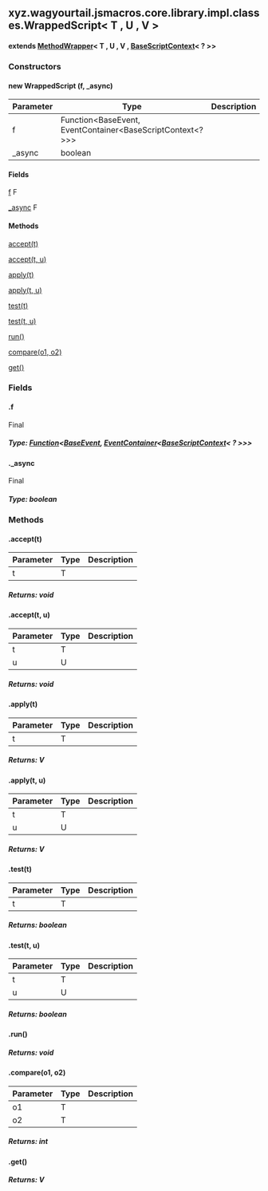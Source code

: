 

xyz.wagyourtail.jsmacros.core.library.impl.classes.WrappedScript< T ,  U ,  V >
-------------------------------------------------------------------------------

#### extends [MethodWrapper](1.9.2/xyz/wagyourtail/jsmacros/core/MethodWrapper.html)< T , U , V , [BaseScriptContext](1.9.2/xyz/wagyourtail/jsmacros/core/language/BaseScriptContext.html)< ? >>

### Constructors

#### new WrappedScript (f, \_async)

| Parameter | Type | Description |
|---|---|---|
| f | Function<BaseEvent, EventContainer<BaseScriptContext<?>>> |  |
| _async | boolean |  |



#### Fields

[f](#f)
F


[\_async](1.9.2/)
F



#### Methods

[accept(t)](#accept-T-)


[accept(t, u)](#accept-T-U-)


[apply(t)](#apply-T-)


[apply(t, u)](#apply-T-U-)


[test(t)](#test-T-)


[test(t, u)](#test-T-U-)


[run()](#run-)


[compare(o1, o2)](#compare-T-T-)


[get()](#get-)



### Fields

#### .f

Final

##### Type: [Function](https://docs.oracle.com/javase/8/docs/api/index.html?java/util/function/Function.html)<[BaseEvent](1.9.2/xyz/wagyourtail/jsmacros/core/event/BaseEvent.html), [EventContainer](1.9.2/xyz/wagyourtail/jsmacros/core/language/EventContainer.html)<[BaseScriptContext](1.9.2/xyz/wagyourtail/jsmacros/core/language/BaseScriptContext.html)< ? >>>



#### .\_async

Final

##### Type: boolean



### Methods

#### .accept(t)

| Parameter | Type | Description |
|---|---|---|
| t | T |  |

##### Returns: void



#### .accept(t, u)

| Parameter | Type | Description |
|---|---|---|
| t | T |  |
| u | U |  |

##### Returns: void



#### .apply(t)

| Parameter | Type | Description |
|---|---|---|
| t | T |  |

##### Returns: V



#### .apply(t, u)

| Parameter | Type | Description |
|---|---|---|
| t | T |  |
| u | U |  |

##### Returns: V



#### .test(t)

| Parameter | Type | Description |
|---|---|---|
| t | T |  |

##### Returns: boolean



#### .test(t, u)

| Parameter | Type | Description |
|---|---|---|
| t | T |  |
| u | U |  |

##### Returns: boolean



#### .run()


##### Returns: void



#### .compare(o1, o2)

| Parameter | Type | Description |
|---|---|---|
| o1 | T |  |
| o2 | T |  |

##### Returns: int



#### .get()


##### Returns: V




